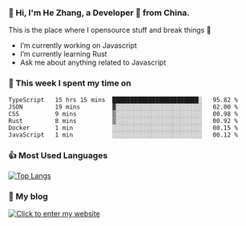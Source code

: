 ### 👋 Hi, I'm He Zhang, a Developer 🚀 from China.

This is the place where I opensource stuff and break things :rofl:

- I’m currently working on Javascript
- I’m currently learning Rust
- Ask me about anything related to Javascript

### 💪 This week I spent my time on 
<!--START_SECTION:waka-->

```text
TypeScript   15 hrs 15 mins  ████████████████████████░   95.82 %
JSON         19 mins         ▓░░░░░░░░░░░░░░░░░░░░░░░░   02.00 %
CSS          9 mins          ▒░░░░░░░░░░░░░░░░░░░░░░░░   00.98 %
Rust         8 mins          ▒░░░░░░░░░░░░░░░░░░░░░░░░   00.92 %
Docker       1 min           ░░░░░░░░░░░░░░░░░░░░░░░░░   00.15 %
JavaScript   1 min           ░░░░░░░░░░░░░░░░░░░░░░░░░   00.12 %
```

<!--END_SECTION:waka-->

### 👍 Most Used Languages
[![Top Langs](https://github-readme-stats.vercel.app/api/top-langs/?username=zhanghecool&layout=compact)](https://zhanghe.cool)

### 🌈 My blog 
[![Click to enter my website](https://cdn.jsdelivr.net/gh/zhanghecool/assets/images/gif/zhanghecools.gif)](https://zhanghe.cool)
